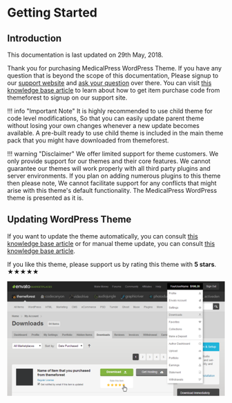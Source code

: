 # Getting Started

## Introduction

This documentation is last updated on 29th May, 2018.

Thank you for purchasing MedicalPress WordPress Theme. If you have any question that is beyond the scope of this documentation, Please signup to our [support website](https://support.inspirythemes.com/login-register/) and [ask your question](https://support.inspirythemes.com/ask-question/) over there. 
You can visit [this knowledge base article](https://support.inspirythemes.com/knowledgebase/how-to-get-themeforest-item-purchase-code/) to learn about how to get item purchase code from themeforest to signup on our support site.

!!! info "Important Note"
    It is highly recommended to use child theme for code level modifications, So that you can easily update parent theme without losing your own changes whenever a new update becomes available. A pre-built ready to use child theme is included in the main theme pack that you might have downloaded from themeforest.
    
!!! warning "Disclaimer"
    We offer limited support for theme customers. We only provide support for our themes and their core features. 
    We cannot guarantee our themes will work properly with all third party plugins and server environments. 
    If you plan on adding numerous plugins to this theme then please note, We cannot facilitate support for any conflicts that might arise with this theme's default functionality. 
    The MedicalPress WordPress theme is presented as it is.
    
## Updating WordPress Theme

If you want to update the theme automatically, you can consult [this knowledge base article](https://support.inspirythemes.com/knowledgebase/update-theme-using-envato-wordpress-toolkit/) or for manual theme update, you can consult [this knowledge base article](https://support.inspirythemes.com/knowledgebase/better-way-to-update-wordpress-theme/).

If you like this theme, please support us by rating this theme with **5 stars**. &bigstar;&bigstar;&bigstar;&bigstar;&bigstar; 

![How to rate?](images/how-to-rate-theme.png)